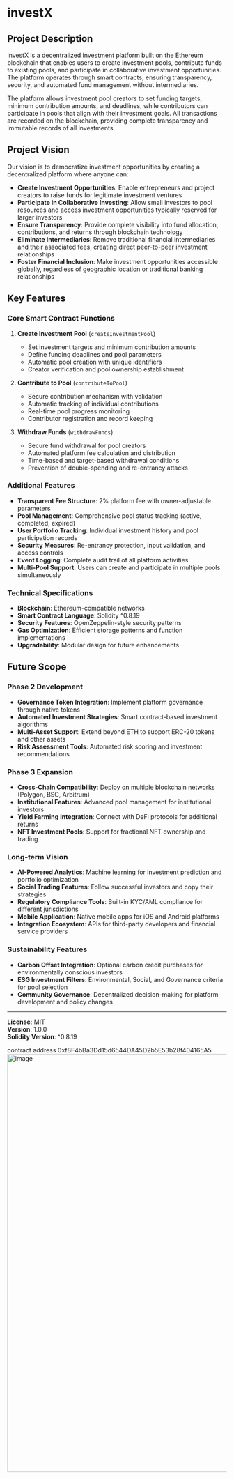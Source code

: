 # investX

## Project Description

investX is a decentralized investment platform built on the Ethereum blockchain that enables users to create investment pools, contribute funds to existing pools, and participate in collaborative investment opportunities. The platform operates through smart contracts, ensuring transparency, security, and automated fund management without intermediaries.

The platform allows investment pool creators to set funding targets, minimum contribution amounts, and deadlines, while contributors can participate in pools that align with their investment goals. All transactions are recorded on the blockchain, providing complete transparency and immutable records of all investments.

## Project Vision

Our vision is to democratize investment opportunities by creating a decentralized platform where anyone can:

- **Create Investment Opportunities**: Enable entrepreneurs and project creators to raise funds for legitimate investment ventures
- **Participate in Collaborative Investing**: Allow small investors to pool resources and access investment opportunities typically reserved for larger investors  
- **Ensure Transparency**: Provide complete visibility into fund allocation, contributions, and returns through blockchain technology
- **Eliminate Intermediaries**: Remove traditional financial intermediaries and their associated fees, creating direct peer-to-peer investment relationships
- **Foster Financial Inclusion**: Make investment opportunities accessible globally, regardless of geographic location or traditional banking relationships

## Key Features

### Core Smart Contract Functions

1. **Create Investment Pool** (`createInvestmentPool`)
   - Set investment targets and minimum contribution amounts
   - Define funding deadlines and pool parameters
   - Automatic pool creation with unique identifiers
   - Creator verification and pool ownership establishment

2. **Contribute to Pool** (`contributeToPool`)
   - Secure contribution mechanism with validation
   - Automatic tracking of individual contributions
   - Real-time pool progress monitoring
   - Contributor registration and record keeping

3. **Withdraw Funds** (`withdrawFunds`)
   - Secure fund withdrawal for pool creators
   - Automated platform fee calculation and distribution
   - Time-based and target-based withdrawal conditions
   - Prevention of double-spending and re-entrancy attacks

### Additional Features

- **Transparent Fee Structure**: 2% platform fee with owner-adjustable parameters
- **Pool Management**: Comprehensive pool status tracking (active, completed, expired)
- **User Portfolio Tracking**: Individual investment history and pool participation records
- **Security Measures**: Re-entrancy protection, input validation, and access controls
- **Event Logging**: Complete audit trail of all platform activities
- **Multi-Pool Support**: Users can create and participate in multiple pools simultaneously

### Technical Specifications

- **Blockchain**: Ethereum-compatible networks
- **Smart Contract Language**: Solidity ^0.8.19
- **Security Features**: OpenZeppelin-style security patterns
- **Gas Optimization**: Efficient storage patterns and function implementations
- **Upgradability**: Modular design for future enhancements

## Future Scope

### Phase 2 Development
- **Governance Token Integration**: Implement platform governance through native tokens
- **Automated Investment Strategies**: Smart contract-based investment algorithms
- **Multi-Asset Support**: Extend beyond ETH to support ERC-20 tokens and other assets
- **Risk Assessment Tools**: Automated risk scoring and investment recommendations

### Phase 3 Expansion
- **Cross-Chain Compatibility**: Deploy on multiple blockchain networks (Polygon, BSC, Arbitrum)
- **Institutional Features**: Advanced pool management for institutional investors
- **Yield Farming Integration**: Connect with DeFi protocols for additional returns
- **NFT Investment Pools**: Support for fractional NFT ownership and trading

### Long-term Vision
- **AI-Powered Analytics**: Machine learning for investment prediction and portfolio optimization
- **Social Trading Features**: Follow successful investors and copy their strategies
- **Regulatory Compliance Tools**: Built-in KYC/AML compliance for different jurisdictions
- **Mobile Application**: Native mobile apps for iOS and Android platforms
- **Integration Ecosystem**: APIs for third-party developers and financial service providers

### Sustainability Features
- **Carbon Offset Integration**: Optional carbon credit purchases for environmentally conscious investors
- **ESG Investment Filters**: Environmental, Social, and Governance criteria for pool selection
- **Community Governance**: Decentralized decision-making for platform development and policy changes

---

**License**: MIT  
**Version**: 1.0.0  
**Solidity Version**: ^0.8.19

contract address 0xf8F4bBa3Dd15d6544DA45D2b5E53b28f404165A5
<img width="1872" height="960" alt="image" src="https://github.com/user-attachments/assets/fc643f2e-5338-49d7-acfd-3a058eacb0ba" />

